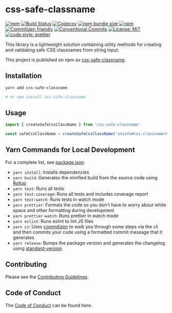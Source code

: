 # css-safe-classname

[![npm](https://img.shields.io/npm/v/css-safe-classname)](https://www.npmjs.com/package/css-safe-classname)
[![Build Status](https://travis-ci.com/thawkin3/css-safe-classname.svg?branch=master)](https://travis-ci.com/thawkin3/css-safe-classname)
[![Codecov](https://img.shields.io/codecov/c/github/thawkin3/css-safe-classname)](https://codecov.io/gh/thawkin3/css-safe-classname)
[![npm bundle size](https://img.shields.io/bundlephobia/minzip/css-safe-classname)](https://bundlephobia.com/result?p=css-safe-classname)
[![npm](https://img.shields.io/npm/dt/css-safe-classname)](https://www.npmjs.com/package/css-safe-classname)
[![Commitizen friendly](https://img.shields.io/badge/commitizen-friendly-brightgreen.svg)](http://commitizen.github.io/cz-cli/)
[![Conventional Commits](https://img.shields.io/badge/Conventional%20Commits-1.0.0-yellow.svg)](https://conventionalcommits.org)
[![License: MIT](https://img.shields.io/badge/License-MIT-yellow.svg)](https://opensource.org/licenses/MIT)
[![code style: prettier](https://img.shields.io/badge/code_style-prettier-ff69b4.svg)](https://github.com/prettier/prettier)

This library is a lightweight solution containing utility methods for creating and validating safe CSS classnames from string input.

This project is published on npm as [css-safe-classname](https://www.npmjs.com/package/css-safe-classname).

## Installation

```sh
yarn add css-safe-classname

# or npm install css-safe-classname
```

## Usage

```js
import { createSafeCssClassName } from 'css-safe-classname'

const safeCssClassName = createSafeCssClassName('unsafe#css.classname>here')
```

## Yarn Commands for Local Development

For a complete list, see [package.json](package.json).

- `yarn install`: Installs dependencies
- `yarn build`: Generates the minified build from the source code using [Rollup](https://rollupjs.org/)
- `yarn test`: Runs all tests
- `yarn test:coverage`: Runs all tests and includes coverage report
- `yarn test:watch`: Runs tests in watch mode
- `yarn prettier`: Formats the code so you don't have to worry about white space and other formatting during development
- `yarn prettier-watch`: Runs prettier in watch mode
- `yarn eslint`: Runs eslint to lint JS files
- `yarn cz`: Uses [commitizen](https://github.com/commitizen/cz-cli)
  to walk you through some steps via the cli and then
  commits your code using a formatted commit message that
  it generates
- `yarn release`: Bumps the package version and generates the changelog using
  [standard-version](https://github.com/conventional-changelog/standard-version)

## Contributing

Please see the [Contributing Guidelines](CONTRIBUTING.md).

## Code of Conduct

The [Code of Conduct](CODE_OF_CONDUCT.md) can be found here.
